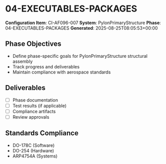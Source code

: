 # 04-EXECUTABLES-PACKAGES

**Configuration Item**: CI-AF096-007
**System**: PylonPrimaryStructure
**Phase**: 04-EXECUTABLES-PACKAGES
**Generated**: 2025-08-25T08:05:53+00:00

## Phase Objectives
- Define phase-specific goals for PylonPrimaryStructure structural assembly
- Track progress and deliverables
- Maintain compliance with aerospace standards

## Deliverables
- [ ] Phase documentation
- [ ] Test results (if applicable)
- [ ] Compliance artifacts
- [ ] Review approvals

## Standards Compliance
- DO-178C (Software)
- DO-254 (Hardware)
- ARP4754A (Systems)


